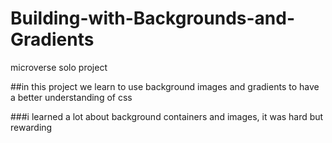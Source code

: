 # Building-with-Backgrounds-and-Gradients
microverse solo project

##in this project we learn to use background images and gradients to have a better understanding of css 

###i learned a lot about background containers and images, it was hard but rewarding

